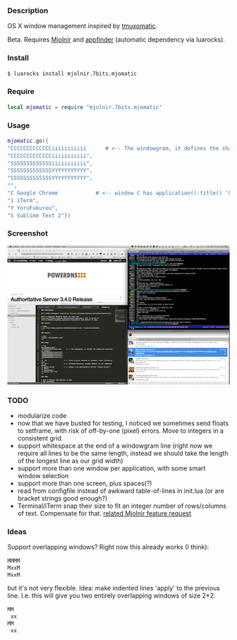 ### Description

OS X window management inspired by [tmuxomatic](https://github.com/oxidane/tmuxomatic).

Beta. Requires [Mjolnir](http://mjolnir.io/) and
[appfinder](https://github.com/cmsj/mjolnir.cmsj.appfinder) (automatic dependency via luarocks).

### Install

~~~bash
$ luarocks install mjolnir.7bits.mjomatic
~~~

### Require

~~~lua
local mjomatic = require "mjolnir.7bits.mjomatic"
~~~

### Usage

~~~lua
mjomatic.go({
"CCCCCCCCCCCCCiiiiiiiiiii      # <-- The windowgram, it defines the shapes and positions of windows",
"CCCCCCCCCCCCCiiiiiiiiiii",
"SSSSSSSSSSSSSiiiiiiiiiii",
"SSSSSSSSSSSSSYYYYYYYYYYY",
"SSSSSSSSSSSSSYYYYYYYYYYY",
"",
"C Google Chrome            # <-- window C has application():title() 'Google Chrome'",
"i iTerm",
"Y YoruFukurou",
"S Sublime Text 2"})
~~~

### Screenshot

![screenshot1](screenshot1.png)

### TODO

* modularize code
* now that we have busted for testing, I noticed we sometimes send floats to setframe, with risk of off-by-one (pixel) errors. Move to integers in a consistent grid.
* support whitespace at the end of a windowgram line (right now we require all lines to be the same length, instead we should take the length of the longest line as our grid width)
* support more than one window per application, with some smart window selection
* support more than one screen, plus spaces(?)
* read from configfile instead of awkward table-of-lines in init.lua (or are bracket strings good enough?)
* Terminal/iTerm snap their size to fit an integer number of rows/columns of text. Compensate for that. [related Mjolnir feature request](https://github.com/mjolnir-io/core.window/issues/10)

### Ideas
Support overlapping windows? Right now this already works (I think):
```
MMMM
MxxM
MxxM
```
but it's not very flexible. Idea: make indented lines 'apply' to the previous line. I.e.   this will give you two entirely overlapping windows of size 2*2:
```
MM
 xx
MM
 xx
```
